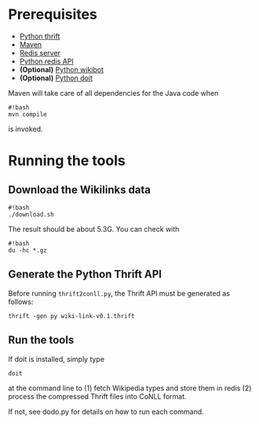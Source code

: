 # Prerequisites #

* [Python thrift](https://pypi.python.org/pypi/thrift)
* [Maven](https://maven.apache.org/)
* [Redis server](http://redis.io/)
* [Python redis API](https://pypi.python.org/pypi/redis) 
* **(Optional)** [Python wikibot](https://github.com/wikimedia/pywikibot-core)
* **(Optional)** [Python doit](http://pydoit.org/)

Maven will take care of all dependencies for the Java code when

```
#!bash
mvn compile
```
is invoked.

# Running the tools #

## Download the Wikilinks data ##

```
#!bash
./download.sh
```

The result should be about 5.3G. You can check with
```
#!bash
du -hc *.gz
```

## Generate the Python Thrift API ##

Before running ```thrift2conll.py```, the Thrift API must be generated as follows: 
```
thrift -gen py wiki-link-v0.1.thrift
```

## Run the tools ##

If doit is installed, simply type 
```
doit
```
at the command line to (1) fetch Wikipedia types and store them in redis (2) process the compressed Thrift files into CoNLL format.

If not, see dodo.py for details on how to run each command.  